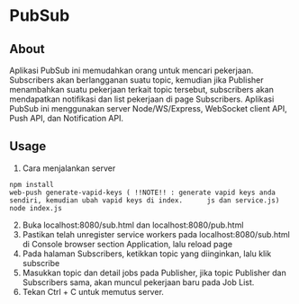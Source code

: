 # PubSub
## About
Aplikasi PubSub ini memudahkan orang untuk mencari pekerjaan. Subscribers akan berlangganan suatu topic, kemudian jika Publisher menambahkan suatu pekerjaan terkait topic tersebut, subscribers akan mendapatkan notifikasi dan list pekerjaan di page Subscribers. Aplikasi PubSub ini menggunakan server Node/WS/Express, WebSocket client API, Push API, dan Notification API.

## Usage
1. Cara menjalankan server
```
npm install
web-push generate-vapid-keys ( !!NOTE!! : generate vapid keys anda sendiri, kemudian ubah vapid keys di index.      js dan service.js)
node index.js
```
2. Buka localhost:8080/sub.html dan localhost:8080/pub.html
3. Pastikan telah unregister service workers pada localhost:8080/sub.html di Console browser section Application, lalu reload page
4. Pada halaman Subscribers, ketikkan topic yang diinginkan, lalu klik subscribe
5. Masukkan topic dan detail jobs pada Publisher, jika topic Publisher dan Subscribers sama, akan muncul pekerjaan baru pada Job List.
6. Tekan Ctrl + C untuk memutus server.
